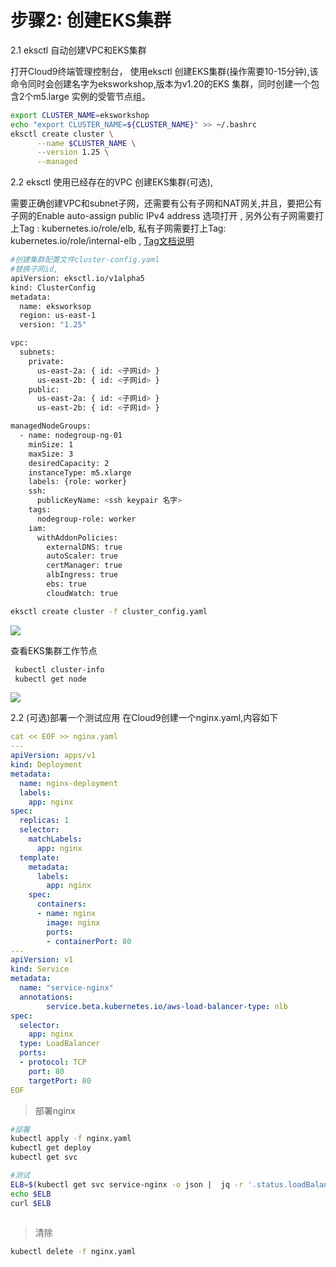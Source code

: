 # 步骤2: 创建EKS集群

2.1 eksctl 自动创建VPC和EKS集群

打开Cloud9终端管理控制台， 使用eksctl 创建EKS集群(操作需要10-15分钟),该命令同时会创建名字为eksworkshop,版本为v1.20的EKS 集群，同时创建一个包含2个m5.large 实例的受管节点组。

 ```bash
 export CLUSTER_NAME=eksworkshop
 echo "export CLUSTER_NAME=${CLUSTER_NAME}" >> ~/.bashrc
 eksctl create cluster \
       --name $CLUSTER_NAME \
       --version 1.25 \
       --managed
 ```

2.2 eksctl 使用已经存在的VPC 创建EKS集群(可选),

需要正确创建VPC和subnet子网，还需要有公有子网和NAT网关,并且，要把公有子网的Enable auto-assign public IPv4 address 选项打开 , 另外公有子网需要打上Tag : kubernetes.io/role/elb, 私有子网需要打上Tag: kubernetes.io/role/internal-elb , [Tag文档说明](https://repost.aws/knowledge-center/eks-load-balancer-controller-subnets)

```bash
#创建集群配置文件cluster-config.yaml
#替换子网id, 
apiVersion: eksctl.io/v1alpha5
kind: ClusterConfig
metadata:
  name: eksworksop
  region: us-east-1
  version: "1.25"

vpc:
  subnets:
    private:
      us-east-2a: { id: <子网id> }
      us-east-2b: { id: <子网id> }
    public:
      us-east-2a: { id: <子网id> }
      us-east-2b: { id: <子网id> }

managedNodeGroups:
  - name: nodegroup-ng-01
    minSize: 1
    maxSize: 3
    desiredCapacity: 2
    instanceType: m5.xlarge
    labels: {role: worker}
    ssh:
      publicKeyName: <ssh keypair 名字>
    tags:
      nodegroup-role: worker
    iam:
      withAddonPolicies:
        externalDNS: true
        autoScaler: true
        certManager: true
        albIngress: true
        ebs: true
        cloudWatch: true
```

```bash
eksctl create cluster -f cluster_config.yaml
```





 ![](../media/15764759782724/15764761011094.jpg)

  查看EKS集群工作节点
  ```bash
   kubectl cluster-info
   kubectl get node
  ```
  ![](../media/15764759782724/15764762619982.jpg)

2.2 (可选)部署一个测试应用
在Cloud9创建一个nginx.yaml,内容如下

```yaml
cat << EOF >> nginx.yaml
---
apiVersion: apps/v1
kind: Deployment
metadata:
  name: nginx-deployment
  labels:
    app: nginx
spec:
  replicas: 1
  selector:
    matchLabels:
      app: nginx
  template:
    metadata:
      labels:
        app: nginx
    spec:
      containers:
      - name: nginx
        image: nginx
        ports:
        - containerPort: 80
---
apiVersion: v1
kind: Service
metadata:
  name: "service-nginx"
  annotations:
        service.beta.kubernetes.io/aws-load-balancer-type: nlb
spec:
  selector:
    app: nginx
  type: LoadBalancer
  ports:
  - protocol: TCP
    port: 80
    targetPort: 80
EOF

```

 > 部署nginx

 ```bash
#部署
kubectl apply -f nginx.yaml
kubectl get deploy
kubectl get svc

#测试
ELB=$(kubectl get svc service-nginx -o json |  jq -r '.status.loadBalancer.ingress[].hostname')
echo $ELB
curl $ELB
  
 ```

>清除
>

```bash
kubectl delete -f nginx.yaml
```



